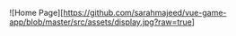 ![Home Page][https://github.com/sarahmajeed/vue-game-app/blob/master/src/assets/display.jpg?raw=true]
